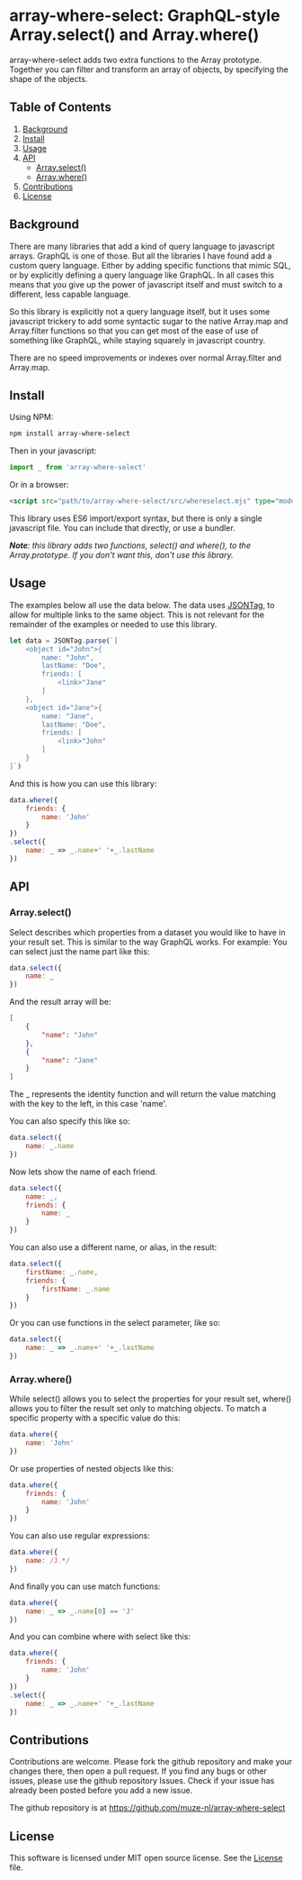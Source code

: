 # array-where-select: GraphQL-style Array.select() and Array.where()

array-where-select adds two extra functions to the Array prototype. Together you can filter and transform an array of objects, by specifying the shape of the objects.


## Table of Contents

1. [Background](#background)
2. [Install](#install)
3. [Usage](#usage)
4. [API](#api)
   - [Array.select()](#array-select)
   - [Array.where()](#array-where)
5. [Contributions](#contributions)
6. [License](#license)

<a name="background"></a>
## Background

There are many libraries that add a kind of query language to javascript arrays. GraphQL is one of those. But all the libraries I have found add a custom query language. Either by adding specific functions that mimic SQL, or by explicitly defining a query language like GraphQL. In all cases this means that you give up the power of javascript itself and must switch to a different, less capable language.

So this library is explicitly not a query language itself, but it uses some javascript trickery to add some syntactic sugar to the native Array.map and Array.filter functions so that you can get most of the ease of use of something like GraphQL, while staying squarely in javascript country.

There are no speed improvements or indexes over normal Array.filter and Array.map.

<a name="install"></a>
## Install

Using NPM:

```bash
npm install array-where-select
```

Then in your javascript:

```javascript
import _ from 'array-where-select'
```

Or in a browser:

```html
<script src="path/to/array-where-select/src/whereselect.mjs" type="module"></script>
```

This library uses ES6 import/export syntax, but there is only a single javascript file. You can include that directly, or use a bundler.

_**Note**: this library adds two functions, select() and where(), to the Array.prototype. If you don't want this, don't use this library._

<a name="usage"></a>
## Usage

The examples below all use the data below. The data uses [JSONTag](https://www.npmjs.com/package/@muze-nl/jsontag), to allow for multiple links to the same object. This is not relevant for the remainder of the examples or needed to use this library.

```javascript
let data = JSONTag.parse(`[
	<object id="John">{
		name: "John",
		lastName: "Doe",
		friends: [
			<link>"Jane"
		]
	},
	<object id="Jane">{
		name: "Jane",
		lastName: "Doe",
		friends: [
			<link>"John"
		]
	}
]`)
```

And this is how you can use this library:

```javascript
data.where({
	friends: {
		name: 'John'
	}
})
.select({
	name: _ => _.name+' '+_.lastName
})
```

<a name="api"></a>
## API

<a name="array-select"></a>
### Array.select()

Select describes which properties from a dataset you would like to have in your result set. This is similar to the way GraphQL works. For example: You can select just the name part like this:

```javascript
data.select({
	name: _
})
```

And the result array will be:
```json
[
	{
		"name": "John"
	},
	{
		"name": "Jane"
	}
]
```

The _ represents the identity function and will return the value matching with the key to the left, in this case 'name'.

You can also specify this like so:

```javascript
data.select({
	name: _.name
})
```

Now lets show the name of each friend.

```javascript
data.select({
	name: _,
	friends: {
		name: _
	}
})
```

You can also use a different name, or alias, in the result:

```javascript
data.select({
	firstName: _.name,
	friends: {
		firstName: _.name
	}
})
```

Or you can use functions in the select parameter, like so:

```javascript
data.select({
	name: _ => _.name+' '+_.lastName
})
```

<a name="array-where"></a>
### Array.where()

While select() allows you to select the properties for your result set, where() allows you to filter the result set only to matching objects. To match a specific property with a specific value do this:

```javascript
data.where({
	name: 'John'
})
```

Or use properties of nested objects like this:

```javascript
data.where({
	friends: {
		name: 'John'
	}
})
```

You can also use regular expressions:

```javascript
data.where({
	name: /J.*/
})
```

And finally you can use match functions:

```javascript
data.where({
	name: _ => _.name[0] == 'J'
})
```

And you can combine where with select like this:

```javascript
data.where({
	friends: {
		name: 'John'
	}
})
.select({
	name: _ => _.name+' '+_.lastName
})
```

<a name="contributions"></a>
## Contributions

Contributions are welcome. Please fork the github repository and make your changes there, then open a pull request.
If you find any bugs or other issues, please use the github repository Issues. Check if your issue has already been posted before you add a new issue.

The github repository is at https://github.com/muze-nl/array-where-select

<a name="license"></a>
## License

This software is licensed under MIT open source license. See the [License](./LICENSE) file.
